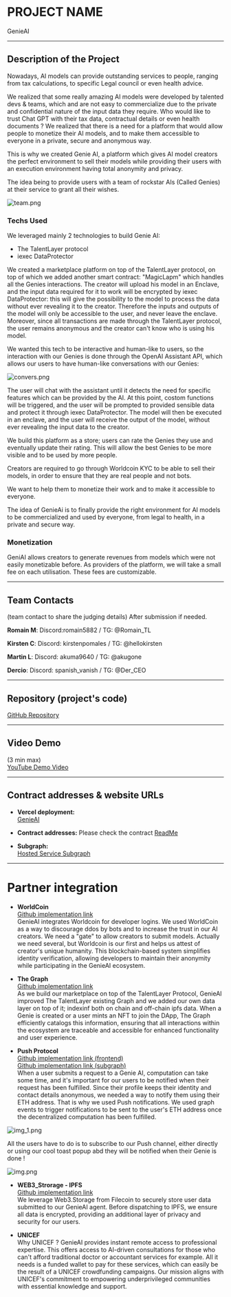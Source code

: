 # PROJECT NAME
GenieAI

---

## Description of the Project
Nowadays, AI models can provide outstanding services to people, ranging from tax calculations, to specific Legal council or even health advice. 

We realized that some really amazing AI models were developed by talented devs & teams, which and are not easy to commercialize due to the private and confidential nature of the input data they require. Who would like to trust Chat GPT with their tax data, contractual details or even health documents ?
We realized that there is a need for a platform that would allow people to monetize their AI models, and to make them accessible to everyone in a private, secure and anonymous way.

This is why we created Genie AI, a platform which gives AI model creators the perfect environment to sell their models while providing their users with an execution environment having total anonymity and privacy.

The idea being to provide users with a team of rockstar AIs (Called Genies) at their service to grant all their wishes.

![team.png](screenshots%2Fteam.png)

### Techs Used
We leveraged mainly 2 technologies to build Genie AI:
 - The TalentLayer protocol
 - iexec DataProtector

We created a marketplace platform on top of the TalentLayer protocol, on top of which we added another smart contract: "MagicLapm" which handles all the Genies interactions.
The creator will upload his model in an Enclave, and the input data required for it to work will be encrypted by iexec DataProtector: this will give the possibility to the model to process the data without ever revealing it to the creator. Therefore the inputs and outputs of the model will only be accessible to the user, and never leave the enclave.
Moreover, since all transactions are made through the TalentLayer protocol, the user remains anonymous and the creator can't know who is using his model.

We wanted this tech to be interactive and human-like to users, so the interaction with our Genies is done through the OpenAI Assistant API, which allows our users to have human-like conversations with our Genies:

![convers.png](screenshots%2Fconvers.png)

The user will chat with the assistant until it detects the need for specific features which can be provided by the AI. At this point, costom functions will be triggered, and the user will be prompted to provided sensible data and protect it through iexec DataProtector. The model will then be executed in an enclave, and the user will receive the output of the model, without ever revealing the input data to the creator.


We build this platform as a store; users can rate the Genies they use and eventually update their rating. This will allow the best Genies to be more visible and to be used by more people.


Creators are required to go through Worldcoin KYC to be able to sell their models, in order to ensure that they are real people and not bots.

We want to help them to monetize their work and to make it accessible to everyone.

The idea of GenieAi is to finally provide the right environment for AI models to be commercialized and used by everyone, from legal to health, in a private and secure way.

### Monetization
GeniAI allows creators to generate revenues from models which were not easily monetizable before. As providers of the platform, we will take a small fee on each utilisation. These fees are customizable.

---

## Team Contacts
(team contact to share the judging details) After submission if needed.

**Romain M**:
Discord:romain5882 /
TG: @Romain_TL

**Kirsten C**:
Discord: kirstenpomales / TG: @hellokirsten

**Martin L**:
Discord: akuma9640 /
TG: @akugone 

**Dercio**:
Discord: spanish_vanish /
TG: @Der_CEO


---

## Repository (project's code)
[GitHub Repository]([https://github.com/martorian/quo-roma](https://github.com/orgs/GenieAI-Labs/repositories))

---

## Video Demo
(3 min max)  
[YouTube Demo Video]()

---

## Contract addresses & website URLs


- **Vercel deployment:**  
[GenieAI](https://genieai-zeta.vercel.app/)

- **Contract addresses:**
Please check the contract [ReadMe](https://github.com/GenieAI-Labs/core/blob/main/contracts/README.md)

- **Subgraph:**  
[Hosted Service Subgraph](https://api.studio.thegraph.com/query/58767/genie-ai/version/latest)

---

# Partner integration

- **WorldCoin**  
[Github implementation link](https://github.com/GenieAI-Labs/core/tree/main/dapp/src/components/worldcoin)  
GenieAI integrates Worldcoin for developer logins. We used WorldCoin as a way to discourage ddos by bots and to increase the trust in our AI creators. We need a "gate" to allow creators to submit models. Actually we need several, but Worldcoin is our first and helps us attest of creator's unique humanity. This blockchain-based system simplifies identity verification, allowing developers to maintain their anonymity while participating in the GenieAI ecosystem.


- **The Graph**  
[Github implementation link](https://github.com/GenieAI-Labs/core/tree/main/subgraph)  
As we build our marketplace on top of the TalentLayer Protocol, GenieAI improved The TalentLayer existing Graph and we added our own data layer on top of it; indexinf both on chain and off-chain ipfs data. When a Genie is created or a user mints an NFT to join the DApp, The Graph efficiently catalogs this information, ensuring that all interactions within the ecosystem are traceable and accessible for enhanced functionality and user experience.


- **Push Protocol**  
[Github implementation link (frontend)](https://github.com/GenieAI-Labs/core/tree/main/dapp/src/components/push)  
[Github implementation link (subgraph)](https://github.com/GenieAI-Labs/core/blob/main/subgraph/src/mappings/EPNSNotification.ts)  
When a user submits a request to a Genie AI, computation can take some time, and it's important for our users to be notified when their request has been fulfilled.
Since their profile keeps their identity and contact details anonymous, we needed a way to notify them using their ETH address.
That is why we used Push notifications. We used graph events to trigger notifications to be sent to the user's ETH address once the decentralized computation has been fulfilled.

![img_1.png](screenshots%2Fimg_1.png)

All the users have to do is to subscribe to our Push channel, either directly or using our cool toast popup abd they will be notified when their Genie is done !

![img.png](screenshots%2Fimg.png)

- **WEB3_Strorage - IPFS**  
[Github implementation link](#)  
We leverage Web3.Storage from Filecoin to securely store user data submitted to our GenieAI agent. Before dispatching to IPFS, we ensure all data is encrypted, providing an additional layer of privacy and security for our users.


- **UNICEF**  
Why UNICEF ? GenieAI provides instant remote access to professional expertise. This offers access to AI-driven consultations for those who can't afford traditional doctor or accountant services for example. All it needs is a funded wallet to pay for these services, which can easily be the result of a UNICEF crowdfunding campaigns. Our mission aligns with UNICEF's commitment to empowering underprivileged communities with essential knowledge and support.

 



